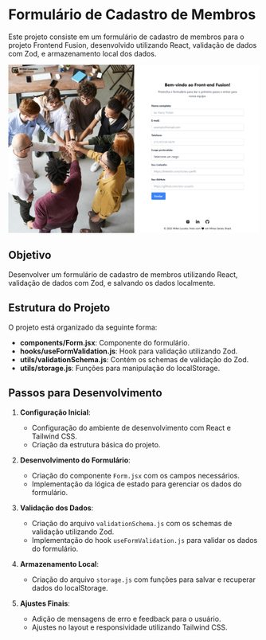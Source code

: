 # Formulário de Cadastro de Membros

Este projeto consiste em um formulário de cadastro de membros para o projeto Frontend Fusion, desenvolvido utilizando React, validação de dados com Zod, e armazenamento local dos dados.

![Mockup do Projeto](src/assets/MockupSite.png)

## Objetivo

Desenvolver um formulário de cadastro de membros utilizando React, validação de dados com Zod, e salvando os dados localmente.


## Estrutura do Projeto

O projeto está organizado da seguinte forma:

- **components/Form.jsx**: Componente do formulário.
- **hooks/useFormValidation.js**: Hook para validação utilizando Zod.
- **utils/validationSchema.js**: Contém os schemas de validação do Zod.
- **utils/storage.js**: Funções para manipulação do localStorage.

## Passos para Desenvolvimento

1. **Configuração Inicial**:
   - Configuração do ambiente de desenvolvimento com React e Tailwind CSS.
   - Criação da estrutura básica do projeto.

2. **Desenvolvimento do Formulário**:
   - Criação do componente `Form.jsx` com os campos necessários.
   - Implementação da lógica de estado para gerenciar os dados do formulário.

3. **Validação dos Dados**:
   - Criação do arquivo `validationSchema.js` com os schemas de validação utilizando Zod.
   - Implementação do hook `useFormValidation.js` para validar os dados do formulário.

4. **Armazenamento Local**:
   - Criação do arquivo `storage.js` com funções para salvar e recuperar dados do localStorage.

5. **Ajustes Finais**:
   - Adição de mensagens de erro e feedback para o usuário.
   - Ajustes no layout e responsividade utilizando Tailwind CSS.
